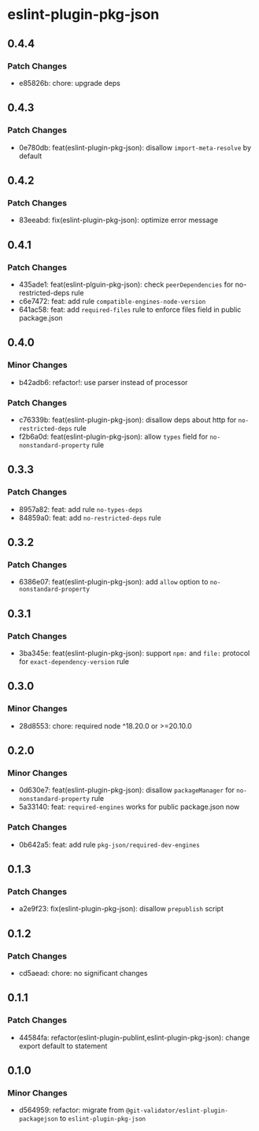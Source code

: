 # eslint-plugin-pkg-json

## 0.4.4

### Patch Changes

- e85826b: chore: upgrade deps

## 0.4.3

### Patch Changes

- 0e780db: feat(eslint-plugin-pkg-json): disallow `import-meta-resolve` by default

## 0.4.2

### Patch Changes

- 83eeabd: fix(eslint-plugin-pkg-json): optimize error message

## 0.4.1

### Patch Changes

- 435ade1: feat(eslint-plguin-pkg-json): check `peerDependencies` for no-restricted-deps rule
- c6e7472: feat: add rule `compatible-engines-node-version`
- 641ac58: feat: add `required-files` rule to enforce files field in public package.json

## 0.4.0

### Minor Changes

- b42adb6: refactor!: use parser instead of processor

### Patch Changes

- c76339b: feat(eslint-plugin-pkg-json): disallow deps about http for `no-restricted-deps` rule
- f2b6a0d: feat(eslint-plugin-pkg-json): allow `types` field for `no-nonstandard-property` rule

## 0.3.3

### Patch Changes

- 8957a82: feat: add rule `no-types-deps`
- 84859a0: feat: add `no-restricted-deps` rule

## 0.3.2

### Patch Changes

- 6386e07: feat(eslint-plugin-pkg-json): add `allow` option to `no-nonstandard-property`

## 0.3.1

### Patch Changes

- 3ba345e: feat(eslint-plugin-pkg-json): support `npm:` and `file:` protocol for `exact-dependency-version` rule

## 0.3.0

### Minor Changes

- 28d8553: chore: required node ^18.20.0 or >=20.10.0

## 0.2.0

### Minor Changes

- 0d630e7: feat(eslint-plugin-pkg-json): disallow `packageManager` for `no-nonstandard-property` rule
- 5a33140: feat: `required-engines` works for public package.json now

### Patch Changes

- 0b642a5: feat: add rule `pkg-json/required-dev-engines`

## 0.1.3

### Patch Changes

- a2e9f23: fix(eslint-plugin-pkg-json): disallow `prepublish` script

## 0.1.2

### Patch Changes

- cd5aead: chore: no significant changes

## 0.1.1

### Patch Changes

- 44584fa: refactor(eslint-plugin-publint,eslint-plugin-pkg-json): change export default to statement

## 0.1.0

### Minor Changes

- d564959: refactor: migrate from `@git-validator/eslint-plugin-packagejson` to `eslint-plugin-pkg-json`

